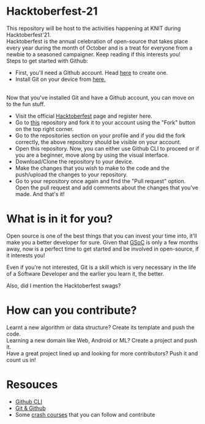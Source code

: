 # Hacktoberfest-21
This repository will be host to the activities happening at KNIT during Hacktoberfest'21. <br>
Hacktoberfest is the annual celebration of open-source that takes place every year during the month of October and is a treat for everyone from a newbie to a seasoned campaigner. Keep reading if this interests you! <br>
Steps to get started with Github: <br>
<ul>
<li> First, you'll need a Github account. Head <a href = "https://github.com/">here</a> to create one.</li>
<li> Install Git on your device from <a href = "https://git-scm.com/downloads">here.</a>
</ul>
<br>
Now that you've installed Git and have a Github account, you can move on to the fun stuff.
<br>
<ul>
<li>Visit the official <a href = "https://hacktoberfest.digitalocean.com/">Hacktoberfest</a> page and register here.</li>
<li> Go to <a href = "https://github.com/programmingclub-knit/Hacktoberfest-21">this</a> repository and fork it to your account using the "Fork" button on the top right corner.</li>
<li> Go to the repositories section on your profile and if you did the fork correctly, the above repository should be visible on your account.</li>
<li> Open this repository. Now, you can either use Github CLI to proceed or if you are a beginner, move along by using the visual interface.</li>
<li> Download/Clone the repository to your device.</li>
<li> Make the changes that you wish to make to the code and the push/upload the changes to your repository.</li>
<li> Go to your repository once again and find the "Pull request" option. Open the pull request and add comments about the changes that you've made. And that's it!</li>
</ul> 

# What is in it for you?

Open source is one of the best things that you can invest your time into, it'll make you a better developer for sure. Given that <a href = "https://summerofcode.withgoogle.com/">GSoC</a> is only a few months away, now is a perfect time to get started and be involved in open-source, if it interests you!

Even if you're not interested, Git is a skill which is very necessary in the life of a Software Developer and the earlier you learn it, the better. 

Also, did I mention the Hacktoberfest swags?

# How can you contribute?

Learnt a new algorithm or data structure? Create its template and push the code.<br>
Learning a new domain like Web, Android or ML? Create a project and push it.<br>
Have a great project lined up and looking for more contributors? Push it and count us in!

# Resouces

<ul>
<li> <a href = "https://docs.github.com/en/github-cli">Github CLI</a></li>
<li> <a href = "https://www.youtube.com/watch?v=SWYqp7iY_Tc">Git & Github</a></li>
<li> Some <a href = "https://www.youtube.com/watch?v=UB1O30fR-EE&list=PLillGF-RfqbYeckUaD1z6nviTp31GLTH8">crash courses</a> that you can follow and contribute</li>
</ul>
